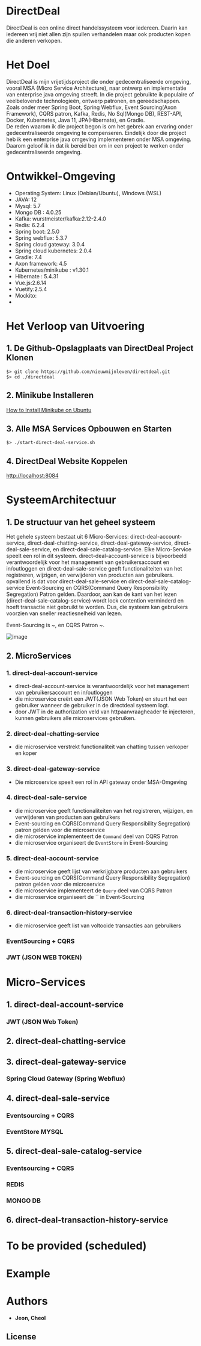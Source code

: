 # DirectDeal
DirectDeal is een online direct handelssysteem voor iedereen. Daarin kan iedereen vrij niet allen zijn spullen verhandelen maar ook producten kopen die anderen verkopen.  

# Het Doel
DirectDeal is mijn vrijetijdsproject die onder gedecentraliseerde omgeving, vooral MSA (Micro Service Architecture), naar ontwerp en implementatie van enterprise java omgeving streeft. In die project gebruikte ik populaire of veelbelovende technologieën, ontwerp patronen, en gereedschappen. Zoals onder meer Spring Boot, Spring Webflux, Event Sourcing(Axon Framework), CQRS patron, Kafka, Redis, No Sql(Mongo DB), REST-API, Docker, Kubernetes, Java 11, JPA(Hibernate), en Gradle.  
De reden waarom ik die project begon is om het gebrek aan ervaring onder gedecentraliseerde omgeving te compenseren. Eindelijk door die project heb ik een enterprise java omgeving implementeren onder MSA omgeving. Daarom geloof ik in dat ik bereid ben om in een project te werken onder gedecentraliseerde omgeving.  

# Ontwikkel-Omgeving
* Operating System: Linux (Debian/Ubuntu), Windows (WSL)
* JAVA: 12 
* Mysql: 5.7 
* Mongo DB : 4.0.25 
* Kafka: wurstmeister/kafka:2.12-2.4.0 
* Redis: 6.2.4 
* Spring boot: 2.5.0 
* Spring webflux: 5.3.7 
* Spring cloud gateway: 3.0.4 
* Spring cloud kubernetes: 2.0.4 
* Gradle: 7.4 
* Axon framework: 4.5 
* Kubernetes/minikube : v1.30.1 
* Hibernate : 5.4.31 
* Vue.js:2.6.14 
* Vuetify:2.5.4
* Mockito:
* 

# Het Verloop van Uitvoering
## 1. De Github-Opslagplaats van DirectDeal Project Klonen
```
$> git clone https://github.com/nieuwmijnleven/directdeal.git
$> cd ./directdeal
```
## 2. Minikube Installeren
[How to Install Minikube on Ubuntu](https://phoenixnap.com/kb/install-minikube-on-ubuntu#:~:text=Step%201%3A%20Update%20System%20and%20Install%20Required%20Packages%0ABefore,apt-get%20install%20curl%0Asudo%20apt-get%20install%20apt-transport-https%0AIn%20the%20)

## 3. Alle MSA Services Opbouwen en Starten
```
$> ./start-direct-deal-service.sh
```
## 4. DirectDeal Website Koppelen
[http://localhost:8084](http://localhost:8084)

# SysteemArchitectuur
## 1. De structuur van het geheel systeem
Het gehele systeem bestaat uit 6 Micro-Services: direct-deal-account-service, direct-deal-chatting-service, direct-deal-gateway-service, direct-deal-sale-service, en direct-deal-sale-catalog-service. Elke Micro-Service speelt een rol in dit systeem. direct-deal-account-service is bijvoorbeeld verantwoordelijk voor het management van gebruikersaccount en in/outloggen en direct-deal-sale-service geeft functionaliteiten van het registreren, wijzigen, en verwijderen van producten aan gebruikers. opvallend is dat voor direct-deal-sale-service en direct-deal-sale-catalog-service Event-Sourcing en CQRS(Command Query Responsibility Segregation) Patron gelden. Daardoor, aan kan de kant van het lezen (direct-deal-sale-catalog-service) wordt lock contention verminderd en hoeft transactie niet gebruikt te worden. Dus, die systeem kan gebruikers voorzien van sneller reactiesnelheid van lezen. 

Event-Sourcing is ~, en CQRS Patron ~. 

![image](https://github.com/nieuwmijnleven/directdeal/assets/56591823/7faa2486-dd87-46ea-ac18-47ff6f49f35e)

## 2. MicroServices
### 1. direct-deal-account-service
* direct-deal-account-service is verantwoordelijk voor het management van gebruikersaccount en in/outloggen
* die microservice creërt een JWT(JSON Web Token) en stuurt het een gebruiker wanneer de gebruiker in de directdeal systeem logt.
* door JWT in de authorization veld van httpaanvraagheader te injecteren, kunnen gebruikers alle microservices gebruiken. 
  
### 2. direct-deal-chatting-service
* die microservice verstrekt functionaliteit van chatting tussen verkoper en koper 

### 3. direct-deal-gateway-service
* Die microservice speelt een rol in API gateway onder MSA-Omgeving

### 4. direct-deal-sale-service
* die microservice geeft functionaliteiten van het registreren, wijzigen, en verwijderen van producten aan gebruikers
* Event-sourcing en CQRS(Command Query Responsibility Segregation) patron gelden voor die microservice
* die microservice implementeert de `Command` deel van CQRS Patron
* die microservice organiseert de `EventStore` in Event-Sourcing

### 5. direct-deal-account-service
* die microservice geeft lijst van verkrijgbare producten aan gebruikers
* Event-sourcing en CQRS(Command Query Responsibility Segregation) patron gelden voor die microservice
* die microservice implementeert de `Query` deel van CQRS Patron
* die microservice organiseert de `` in Event-Sourcing 

### 6. direct-deal-transaction-history-service
* die microservice geeft list van voltooide transacties aan gebruikers


### EventSourcing + CQRS
### JWT (JSON WEB TOKEN)

# Micro-Services
## 1. direct-deal-account-service
### JWT (JSON Web Token)
## 2. direct-deal-chatting-service
## 3. direct-deal-gateway-service
### Spring Cloud Gateway (Spring Webflux)
## 4. direct-deal-sale-service
### Eventsourcing + CQRS
### EventStore MYSQL
## 5. direct-deal-sale-catalog-service
### Eventsourcing + CQRS
### REDIS
### MONGO DB
## 6. direct-deal-transaction-history-service

# To be provided (scheduled)


# Example


# Authors

* **Jeon, Cheol** 

## License

